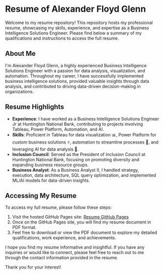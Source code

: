 <h1>Resume of Alexander Floyd Glenn</h1>

<p>Welcome to my resume repository! This repository hosts my professional resume, showcasing my skills, experience, and expertise as a Business Intelligence Solutions Engineer. Please find below a summary of my qualifications and instructions to access the full resume.</p>

<h2>About Me</h2>

<p>I'm Alexander Floyd Glenn, a highly experienced Business Intelligence Solutions Engineer with a passion for data analysis, visualization, and automation. Throughout my career, I have successfully implemented business intelligence solutions, provided valuable insights through data analysis, and contributed to driving data-driven decision-making in organizations.</p>

<h2>Resume Highlights</h2>

<ul>
  <li><strong>Experience</strong>: I have worked as a Business Intelligence Solutions Engineer Jr at Huntington National Bank, contributing to projects involving Tableau, Power Platform, Automation, and AI.</li>
  <li><strong>Skills</strong>: Proficient in Tableau for data visualization &#x1F4CA;, Power Platform for custom business solutions &#x26A1;, automation to streamline processes &#x1F916;, and leveraging AI for data analysis &#x1F9E0;.</li>
  <li><strong>Inclusion Council</strong>: Served as the President of Inclusion Council at Huntington National Bank, focusing on promoting diversity and expanding business resource groups.</li>
  <li><strong>Business Analyst</strong>: As a Business Analyst II, I handled strategy, execution, data architecture, SQL query optimization, and implemented ML/AI models for data-driven insights.</li>
</ul>

<h2>Accessing My Resume</h2>

<p>To access my full resume, please follow these steps:</p>

<ol>
  <li>Visit the hosted GitHub Pages site: <a href="https://floyd-alexander-glenn.github.io/resume/">Resume GitHub Pages</a></li>
  <li>Once on the GitHub Pages site, you will find my resume document in PDF format.</li>
  <li>Feel free to download or view the PDF document to explore my detailed qualifications, work experience, and achievements.</li>
</ol>

<p>I hope you find my resume informative and insightful. If you have any inquiries or would like to connect, please feel free to reach out to me through the contact information provided in the resume.</p>

<p>Thank you for your interest!</p>
